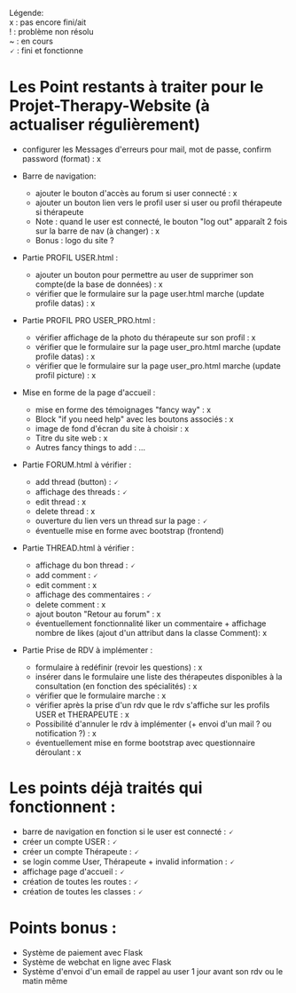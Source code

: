 Légende: <br/>
x : pas encore fini/ait <br/>
! : problème non résolu <br/>
~ : en cours <br/>
🗸 : fini et fonctionne <br/>

# Les Point restants à traiter pour le Projet-Therapy-Website (à actualiser régulièrement)


- configurer les Messages d'erreurs pour mail, mot de passe, confirm password (format) : x

- Barre de navigation:
    - ajouter le bouton d'accès au forum si user connecté : x
    - ajouter un bouton lien vers le profil user si user ou profil thérapeute si thérapeute
    - Note : quand le user est connecté, le bouton "log out" apparaît 2 fois sur la barre de nav (à changer) : x
    - Bonus : logo du site ?

- Partie PROFIL USER.html :
    - ajouter un bouton pour permettre au user de supprimer son compte(de la base de données) : x
    - vérifier que le formulaire sur la page user.html marche (update profile datas) : x


- Partie PROFIL PRO USER_PRO.html :
    - vérifier affichage de la photo du thérapeute sur son profil : x
    - vérifier que le formulaire sur la page user_pro.html marche (update profile datas) : x
    - vérifier que le formulaire sur la page user_pro.html marche (update profil picture) : x


- Mise en forme de la page d'accueil :
    - mise en forme des témoignages "fancy way" : x
    - Block "if you need help" avec les boutons associés : x
    - image de fond d'écran du site à choisir : x
    - Titre du site web : x
    - Autres fancy things to add : ...

- Partie FORUM.html à vérifier : 
    - add thread (button) : 🗸 
    - affichage des threads : 🗸
    - edit thread : x 
    - delete thread : x
    - ouverture du lien vers un thread sur la page : 🗸
    - éventuelle mise en forme avec bootstrap (frontend)
  
- Partie THREAD.html à vérifier :
    - affichage du bon thread : 🗸 
    - add comment : 🗸
    - edit comment : x
    - affichage des commentaires : 🗸
    - delete comment : x
    - ajout bouton "Retour au forum" : x
    - éventuellement fonctionnalité liker un commentaire + affichage nombre de likes (ajout d'un attribut dans la classe Comment): x


- Partie Prise de RDV à implémenter :
    - formulaire à redéfinir (revoir les questions) : x
    - insérer dans le formulaire une liste des thérapeutes disponibles à la consultation (en fonction des spécialités) : x
    - vérifier que le formulaire marche : x
    - vérifier après la prise d'un rdv que le rdv s'affiche sur les profils USER et THERAPEUTE : x
    - Possibilité d'annuler le rdv à implémenter (+ envoi d'un mail ? ou notification ?) : x
    - éventuellement mise en forme bootstrap avec questionnaire déroulant : x


# Les points déjà traités qui fonctionnent :

- barre de navigation en fonction si le user est connecté : 🗸
- créer un compte USER : 🗸
- créer un compte Thérapeute : 🗸
- se login comme User, Thérapeute + invalid information : 🗸
- affichage page d'accueil : 🗸
- création de toutes les routes : 🗸
- création de toutes les classes : 🗸


# Points bonus :
- Système de paiement avec Flask
- Système de webchat en ligne avec Flask
- Système d'envoi d'un email de rappel au user 1 jour avant son rdv ou le matin même
